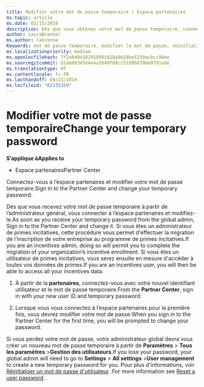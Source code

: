 ```yaml
---
title: Modifier votre mot de passe temporaire | Espace partenaires
ms.topic: article
ms.date: 03/15/2019
description: Dès que vous obtenez votre mot de passe temporaire, connectez-vous à l'Espace partenaires et modifiez-le.
author: LauraBrenner
ms.author: labrenne
Keywords: mot de passe temporaire, modifier le mot de passe, réinitialisation de mot de passe
ms.localizationpriority: medium
ms.openlocfilehash: 7f2eb404182919091d28a8b18be5239acbcc90ee
ms.sourcegitcommit: b1ab80345b4e4af649fb8cc51d96d798e0791ade
ms.translationtype: HT
ms.contentlocale: fr-FR
ms.lasthandoff: 04/23/2019
ms.locfileid: "62135359"
---
```

# <a name="change-your-temporary-password"></a><span data-ttu-id="d6c53-104">Modifier votre mot de passe temporaire</span><span class="sxs-lookup"><span data-stu-id="d6c53-104">Change your temporary password</span></span>

<span data-ttu-id="d6c53-105">**S’applique à**</span><span class="sxs-lookup"><span data-stu-id="d6c53-105">**Applies to**</span></span>

-  <span data-ttu-id="d6c53-106">Espace partenaires</span><span class="sxs-lookup"><span data-stu-id="d6c53-106">Partner Center</span></span>

<span data-ttu-id="d6c53-107">Connectez-vous à l’espace partenaires et modifier votre mot de passe temporaire.</span><span class="sxs-lookup"><span data-stu-id="d6c53-107">Sign in to the Partner Center and change your temporary password.</span></span>

<span data-ttu-id="d6c53-108">Dès que vous recevez votre mot de passe temporaire à partir de l’administrateur général, vous connecter à l’espace partenaires et modifiez-le.</span><span class="sxs-lookup"><span data-stu-id="d6c53-108">As soon as you receive your temporary password from the global admin, Sign in to the Partner Center and change it.</span></span> <span data-ttu-id="d6c53-109">Si vous êtes un administrateur de primes incitatives, cette procédure vous permet d'effectuer la migration de l'inscription de votre entreprise au programme de primes incitatives.</span><span class="sxs-lookup"><span data-stu-id="d6c53-109">If you are an incentives admin, doing so will permit you to complete the migration of your organization’s incentive enrollment.</span></span> <span data-ttu-id="d6c53-110">Si vous êtes un utilisateur de primes incitatives, vous serez ensuite en mesure d'accéder à toutes vos données de primes.</span><span class="sxs-lookup"><span data-stu-id="d6c53-110">If you are an incentives user, you will then be able to access all your incentives data.</span></span>

1.  <span data-ttu-id="d6c53-111">À partir de la **partenaires**, connectez-vous avec votre nouvel identifiant utilisateur et le mot de passe temporaire.</span><span class="sxs-lookup"><span data-stu-id="d6c53-111">From the **Partner Center**, sign in with your new user ID and temporary password.</span></span>

2.  <span data-ttu-id="d6c53-112">Lorsque vous vous connectez à l’espace partenaires pour la première fois, vous devrez modifier votre mot de passe.</span><span class="sxs-lookup"><span data-stu-id="d6c53-112">When you sign in to the Partner Center for the first time, you will be prompted to change your password.</span></span>

<span data-ttu-id="d6c53-113">Si vous perdez votre mot de passe, votre administrateur global devra vous créer un nouveau mot de passe temporaire à partir de **Paramètres** > **Tous les paramètres** >**Gestion des utilisateurs**.</span><span class="sxs-lookup"><span data-stu-id="d6c53-113">If you lose your password, your global admin will need to go to  **Settings** > **All settings** >**User management** to create a new temporary password for you.</span></span>
<span data-ttu-id="d6c53-114">Pour plus d'informations, voir [Réinitialiser un mot de passe d'utilisateur](reset-a-user-password.md) .</span><span class="sxs-lookup"><span data-stu-id="d6c53-114">For more information see [Reset a user password](reset-a-user-password.md) .</span></span>


 

 



